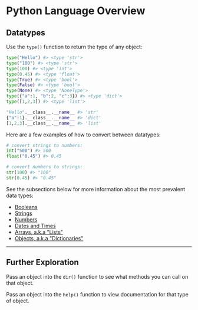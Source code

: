 # Python Language Overview

## Datatypes

Use the `type()` function to return the type of any object:

```python
type("Hello") #> <type 'str'>
type("100") #> <type 'str'>
type(100) #> <type 'int'>
type(0.45) #> <type 'float'>
type(True) #> <type 'bool'>
type(False) #> <type 'bool'>
type(None) #> <type 'NoneType'>
type({"a":1, "b":2, "c":3}) #> <type 'dict'>
type([1,2,3]) #> <type 'list'>

"Hello".__class__.__name__ #> 'str'
{"a":1}.__class__.__name__ #> 'dict'
[1,2,3].__class__.__name__ #> 'list'
```

Here are a few examples of how to convert between datatypes:

```python
# convert strings to numbers:
int("500") #> 500
float("0.45") #> 0.45

# convert numbers to strings:
str(100) #> "100"
str(0.45) #> "0.45"
```

See the subsections below for more information about the most prevalent data types:

  + [Booleans](datatypes/booleans.md)
  + [Strings](datatypes/strings.md)
  + [Numbers](datatypes/numbers.md)
  + [Dates and Times](/datatypes/dates-and-times.md)
  + [Arrays, a.k.a "Lists"](datatypes/lists.md)
  + [Objects, a.k.a "Dictionaries"](datatypes/dictionaries.md)

<hr>

## Further Exploration

Pass an object into the `dir()` function to see what methods you can call on that object.

Pass an object into the `help()` function to view documentation for that type of object.
